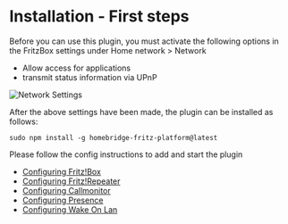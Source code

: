 # Installation - First steps

Before you can use this plugin, you must activate the following options in the FritzBox settings under Home network > Network

- Allow access for applications
- transmit status information via UPnP

<img src="https://github.com/SeydX/homebridge-fritz-platform/blob/master/docs/images/heimnetzfreigabe.png" align="center" alt="Network Settings">

After the above settings have been made, the plugin can be installed as follows:

```
sudo npm install -g homebridge-fritz-platform@latest
```

Please follow the config instructions to add and start the plugin

   * [Configuring Fritz!Box](https://github.com/SeydX/homebridge-fritz-platform/blob/master/docs/config/FritzBox.md)
   * [Configuring Fritz!Repeater](https://github.com/SeydX/homebridge-fritz-platform/blob/master/docs/config/Repeater.md)
   * [Configuring Callmonitor](https://github.com/SeydX/homebridge-fritz-platform/blob/master/docs/config/Callmonitor.md)
   * [Configuring Presence](https://github.com/SeydX/homebridge-fritz-platform/blob/master/docs/config/Presence.md)
   * [Configuring Wake On Lan](https://github.com/SeydX/homebridge-fritz-platform/blob/master/docs/config/WOL.md)
